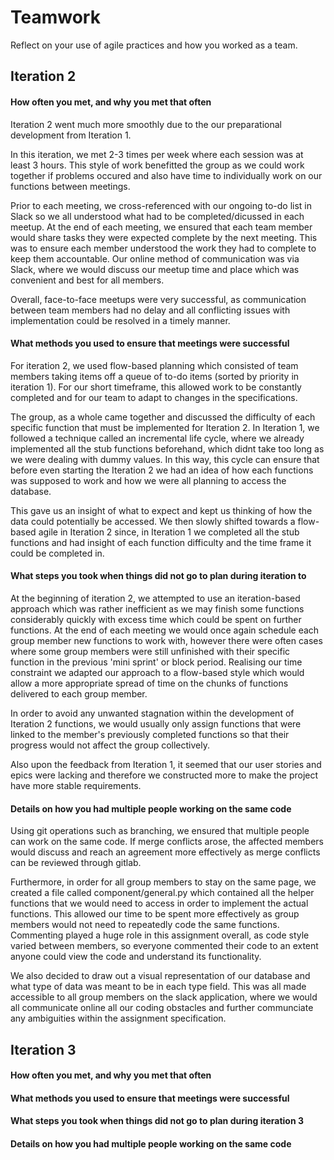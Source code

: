 # Teamwork
Reflect on your use of agile practices and how you worked as a team.

## Iteration 2

####    How often you met, and why you met that often

Iteration 2 went much more smoothly due to the our preparational development from Iteration 1. 

In this iteration, we met 2-3 times per week where each session was at least 3 hours. This style of work benefitted the group as we could work together if problems occured and also have time to individually work on our functions between meetings. 

Prior to each meeting, we cross-referenced with our ongoing to-do list in Slack so we all understood what had to be completed/dicussed in each meetup. At the end of each meeting, we ensured that each team member would share tasks they were expected complete by the next meeting. This was to ensure each member understood the work they had to complete to keep them accountable. Our online method of communication was via Slack, where we would discuss our meetup time and place which was convenient and best for all members. 

Overall, face-to-face meetups were very successful, as communication between team members had no delay and all conflicting issues with implementation could be resolved in a timely manner. 

####    What methods you used to ensure that meetings were successful

For iteration 2, we used flow-based planning which consisted of team members taking items off a queue of to-do items (sorted by priority in iteration 1). For our short timeframe, this allowed work to be constantly completed and for our team to adapt to changes in the specifications. 

The group, as a whole came together and discussed the difficulty of each specific function that must be implemented for Iteration 2. In Iteration 1, we followed a technique called an incremental life cycle, where we already implemented all the stub functions beforehand, which didnt take too long as we were dealing with dummy values. In this way, this cycle can ensure that before even starting the Iteration 2 we had an idea of how each functions was supposed to work and how we were all planning to access the database. 

This gave us an insight of what to expect and kept us thinking of how the data could potentially be accessed. We then slowly shifted towards a flow-based agile in Iteration 2 since, in Iteration 1 we completed all the stub functions and had insight of each function difficulty and the time frame it could be completed in.


####    What steps you took when things did not go to plan during iteration to

At the beginning of iteration 2, we attempted to use an iteration-based approach which was rather inefficient as we may finish some functions considerably quickly with excess time which could be spent on further functions. At the end of each meeting we would once again schedule each group member new functions to work with, however there were often cases where some group members were still unfinished with their specific function in the previous 'mini sprint' or block period. Realising our time constraint we adapted our approach to a flow-based style which would allow a more appropriate spread of time on the chunks of functions delivered to each group member. 

In order to avoid any unwanted stagnation within the development of Iteration 2 functions, we would usually only assign functions that were linked to the member's previously completed functions so that their progress would not affect the group collectively.

Also upon the feedback from Iteration 1, it seemed that our user stories and epics were lacking and therefore we constructed more to make the project have more stable requirements.

####    Details on how you had multiple people working on the same code

Using git operations such as branching, we ensured that multiple people can work on the same code. If merge conflicts arose, the affected members would discuss and reach an agreement more effectively as merge conflicts can be reviewed through gitlab. 

Furthermore, in order for all group members to stay on the same page, we created a file called component/general.py which contained all the helper functions that we would need to access in order to implement the actual functions. This allowed our time to be spent more effectively as group members would not need to repeatedly code the same functions. Commenting played a huge role in this assignment overall, as code style varied between members, so everyone commented their code to an extent anyone could view the code and understand its functionality. 

We also decided to draw out a visual representation of our database and what type of data was meant to be in each type field. This was all made accessible to all group members on the slack application, where we would all communicate online all our coding obstacles and further communciate any ambiguities within the assignment specification.

## Iteration 3

#### How often you met, and why you met that often


#### What methods you used to ensure that meetings were successful


#### What steps you took when things did not go to plan during iteration 3


#### Details on how you had multiple people working on the same code

